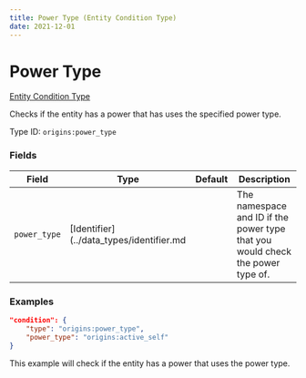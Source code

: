 ```yaml
---
title: Power Type (Entity Condition Type)
date: 2021-12-01
---
```


# Power Type

[Entity Condition Type](../entity_condition_types.md)

Checks if the entity has a power that has uses the specified power type.

Type ID: `origins:power_type`


### Fields

Field | Type | Default | Description
------|------|---------|------------
`power_type` | [Identifier](../data_types/identifier.md | | The namespace and ID if the power type that you would check the power type of.


### Examples

```json
"condition": {
    "type": "origins:power_type",
    "power_type": "origins:active_self"
}
```

This example will check if the entity has a power that uses the power type.
